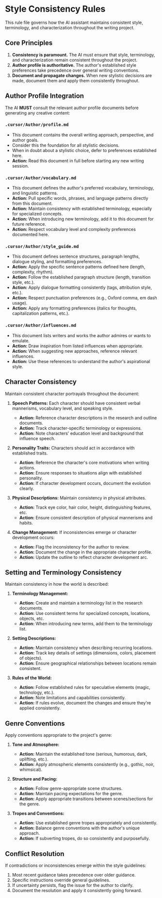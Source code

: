 # Style Consistency Rules

This rule file governs how the AI assistant maintains consistent style, terminology, and characterization throughout the writing project.

## Core Principles

1. **Consistency is paramount.** The AI must ensure that style, terminology, and characterization remain consistent throughout the project.
2. **Author profile is authoritative.** The author's established style preferences take precedence over general writing conventions.
3. **Document and propagate changes.** When new stylistic decisions are made, document them and apply them consistently throughout.

## Author Profile Integration

The AI **MUST** consult the relevant author profile documents before generating any creative content:

### `.cursor/Author/profile.md` 
- This document contains the overall writing approach, perspective, and author goals.
- Consider this the foundation for all stylistic decisions.
- When in doubt about a stylistic choice, defer to preferences established here.
- **Action:** Read this document in full before starting any new writing session.

### `.cursor/Author/vocabulary.md`
- This document defines the author's preferred vocabulary, terminology, and linguistic patterns.
- **Action:** Pull specific words, phrases, and language patterns directly from this document.
- **Action:** Maintain consistency with established terminology, especially for specialized concepts.
- **Action:** When introducing new terminology, add it to this document for future reference.
- **Action:** Respect vocabulary level and complexity preferences documented here.

### `.cursor/Author/style_guide.md`
- This document defines sentence structures, paragraph lengths, dialogue styling, and formatting preferences.
- **Action:** Apply the specific sentence patterns defined here (length, complexity, rhythm).
- **Action:** Follow the established paragraph structure (length, transition style, etc.).
- **Action:** Apply dialogue formatting consistently (tags, attribution style, etc.).
- **Action:** Respect punctuation preferences (e.g., Oxford comma, em dash usage).
- **Action:** Apply any formatting preferences (italics for thoughts, capitalization patterns, etc.).

### `.cursor/Author/influences.md`
- This document lists writers and works the author admires or wants to emulate.
- **Action:** Draw inspiration from listed influences when appropriate.
- **Action:** When suggesting new approaches, reference relevant influences.
- **Action:** Use these references to understand the author's aspirational style.

## Character Consistency

Maintain consistent character portrayals throughout the document:

1. **Speech Patterns:** Each character should have consistent verbal mannerisms, vocabulary level, and speaking style.
   - **Action:** Reference character descriptions in the research and outline documents.
   - **Action:** Track character-specific terminology or expressions.
   - **Action:** Note characters' education level and background that influence speech.

2. **Personality Traits:** Characters should act in accordance with established traits.
   - **Action:** Reference the character's core motivations when writing actions.
   - **Action:** Ensure responses to situations align with established personality.
   - **Action:** If character development occurs, document the evolution clearly.

3. **Physical Descriptions:** Maintain consistency in physical attributes.
   - **Action:** Track eye color, hair color, height, distinguishing features, etc.
   - **Action:** Ensure consistent description of physical mannerisms and habits.

4. **Change Management:** If inconsistencies emerge or character development occurs:
   - **Action:** Flag the inconsistency for the author to review.
   - **Action:** Document the change in the appropriate character profile.
   - **Action:** Update the outline to reflect character development arc.

## Setting and Terminology Consistency

Maintain consistency in how the world is described:

1. **Terminology Management:**
   - **Action:** Create and maintain a terminology list in the research documents.
   - **Action:** Use consistent terms for specialized concepts, locations, objects, etc.
   - **Action:** When introducing new terms, add them to the terminology list.

2. **Setting Descriptions:**
   - **Action:** Maintain consistency when describing recurring locations.
   - **Action:** Track key details of settings (dimensions, colors, placement of objects).
   - **Action:** Ensure geographical relationships between locations remain consistent.

3. **Rules of the World:**
   - **Action:** Follow established rules for speculative elements (magic, technology, etc.).
   - **Action:** Note limitations and capabilities consistently.
   - **Action:** If rules evolve, document the changes and ensure they're applied consistently.

## Genre Conventions

Apply conventions appropriate to the project's genre:

1. **Tone and Atmosphere:**
   - **Action:** Maintain the established tone (serious, humorous, dark, uplifting, etc.).
   - **Action:** Apply atmospheric elements consistently (e.g., gothic, noir, whimsical).

2. **Structure and Pacing:**
   - **Action:** Follow genre-appropriate scene structures.
   - **Action:** Maintain pacing expectations for the genre.
   - **Action:** Apply appropriate transitions between scenes/sections for the genre.

3. **Tropes and Conventions:**
   - **Action:** Use established genre tropes appropriately and consistently.
   - **Action:** Balance genre conventions with the author's unique approach.
   - **Action:** If subverting tropes, do so consistently and purposefully.

## Conflict Resolution

If contradictions or inconsistencies emerge within the style guidelines:

1. Most recent guidance takes precedence over older guidance.
2. Specific instructions override general guidelines.
3. If uncertainty persists, flag the issue for the author to clarify.
4. Document the resolution and apply it consistently going forward. 